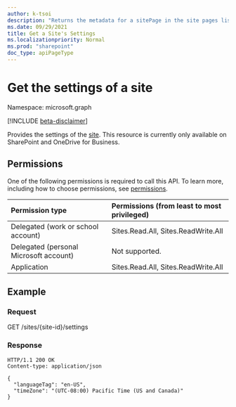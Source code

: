 ```yaml
---
author: k-tsoi
description: "Returns the metadata for a sitePage in the site pages list in a site"
ms.date: 09/29/2021
title: Get a Site's Settings
ms.localizationpriority: Normal
ms.prod: "sharepoint"
doc_type: apiPageType
---
```

# Get the settings of a site

Namespace: microsoft.graph

[!INCLUDE [beta-disclaimer](../../includes/beta-disclaimer.md)]

Provides the settings of the [site]. This resource is currently only available on SharePoint and OneDrive for Business.

[site]: ../resources/site.md

## Permissions

One of the following permissions is required to call this API. To learn more, including how to choose permissions, see [permissions](/graph/permissions-reference).

|Permission type                        | Permissions (from least to most privileged) |
|:--------------------------------------|:--------------------------------------------|
|Delegated (work or school account)     | Sites.Read.All, Sites.ReadWrite.All         |
|Delegated (personal Microsoft account) | Not supported.                              |
|Application                            | Sites.Read.All, Sites.ReadWrite.All         |

## Example

### Request

<!-- { "blockType": "request", "name": "get-siteSettings" } -->
GET /sites/{site-id}/settings

### Response

<!-- { "blockType": "response", "@type": "microsoft.graph.siteSettings", "truncated": true } -->

```http
HTTP/1.1 200 OK
Content-type: application/json

{
  "languageTag": "en-US",
  "timeZone": "(UTC-08:00) Pacific Time (US and Canada)"
}
```

<!-- {
  "type": "#page.annotation",
  "section": "documentation",
  "tocPath": "Sites/Get site settings"
} -->